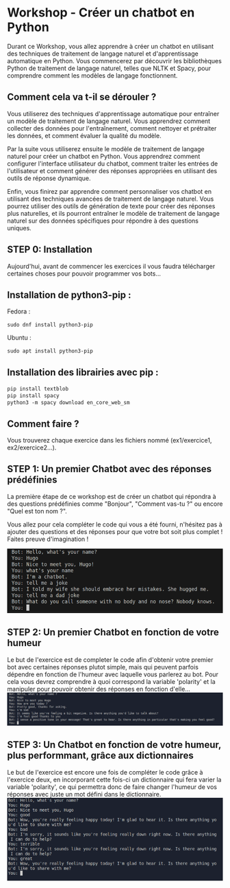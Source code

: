 # **Workshop - Créer un chatbot en Python**

Durant ce Workshop, vous allez apprendre à créer un chatbot en utilisant des techniques de traitement de langage naturel et d'apprentissage automatique en Python. Vous commencerez par découvrir les bibliothèques Python de traitement de langage naturel, telles que NLTK et Spacy, pour comprendre comment les modèles de langage fonctionnent.

## **Comment cela va t-il se dérouler ?**

Vous utiliserez des techniques d'apprentissage automatique pour entraîner un modèle de traitement de langage naturel. Vous apprendrez comment collecter des données pour l'entraînement, comment nettoyer et prétraiter les données, et comment évaluer la qualité du modèle.

Par la suite vous utiliserez ensuite le modèle de traitement de langage naturel pour créer un chatbot en Python. Vous apprendrez comment configurer l'interface utilisateur du chatbot, comment traiter les entrées de l'utilisateur et comment générer des réponses appropriées en utilisant des outils de réponse dynamique.

Enfin, vous finirez par apprendre comment personnaliser vos chatbot en utilisant des techniques avancées de traitement de langage naturel. Vous pourrez utiliser des outils de génération de texte pour créer des réponses plus naturelles, et ils pourront entraîner le modèle de traitement de langage naturel sur des données spécifiques pour répondre à des questions uniques.

## **STEP 0: Installation**

Aujourd'hui, avant de commencer les exercices il vous faudra télécharger certaines choses pour pouvoir programmer vos bots...

## Installation de python3-pip :

Fedora : 
```
sudo dnf install python3-pip
```

Ubuntu :
```
sudo apt install python3-pip
```

## Installation des librairies avec pip :

```
pip install textblob
pip install spacy
python3 -m spacy download en_core_web_sm
```

## **Comment faire ?**
Vous trouverez chaque exercice dans les fichiers nommé (ex1/exercice1, ex2/exercice2...).

## **STEP 1: Un premier Chatbot avec des réponses prédéfinies**
La première étape de ce workshop est de créer un chatbot qui répondra à des questions prédéfinies comme "Bonjour", "Comment vas-tu ?" ou encore "Quel est ton nom ?".

Vous allez pour cela compléter le code qui vous a été fourni, n'hésitez pas à ajouter des questions et des réponses pour que votre bot soit plus complet ! Faites preuve d'imagination !

![ex1](ex1/ex1_screen.png)





## **STEP 2: Un premier Chatbot en fonction de votre humeur**
Le but de l'exercice est de completer le code afin d'obtenir votre premier bot avec certaines réponses plutot simple, mais qui peuvent parfois dépendre en fonction de l'humeur avec laquelle vous parlerez au bot. Pour cela vous devrez comprendre à quoi correspond la variable 'polarity' et la manipuler pour pouvoir obtenir des réponses en fonction d'elle...
![ex2](ex2/ex2_screen.png)

## **STEP 3: Un Chatbot en fonction de votre humeur, plus performmant, grâce aux dictionnaires**

Le but de l'exercice est encore une fois de compléter le code grâce à l'exercice deux, en incorporant cette fois-ci un dictionnaire qui fera varier la variable 'polarity', ce qui permettra donc de faire changer l'humeur de vos réponses avec juste un mot défini dans le dictionnaire.
![ex3](ex3/ex3_screen.png)